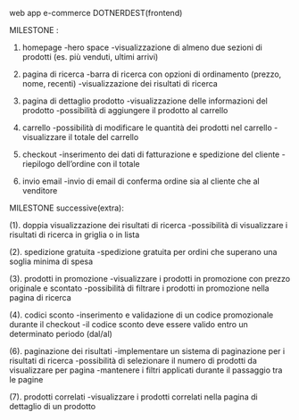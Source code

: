 web app e-commerce DOTNERDEST(frontend)

MILESTONE :

1. homepage
   -hero space
   -visualizzazione di almeno due sezioni di prodotti (es. più venduti, ultimi arrivi)

2. pagina di ricerca
   -barra di ricerca con opzioni di ordinamento (prezzo, nome, recenti)
   -visualizzazione dei risultati di ricerca

3. pagina di dettaglio prodotto
   -visualizzazione delle informazioni del prodotto
   -possibilità di aggiungere il prodotto al carrello

4. carrello
   -possibilità di modificare le quantità dei prodotti nel carrello
   -visualizzare il totale del carrello

5. checkout
   -inserimento dei dati di fatturazione e spedizione del cliente
   -riepilogo dell’ordine con il totale
6. invio email
   -invio di email di conferma ordine sia al cliente che al venditore

MILESTONE successive(extra):

(1). doppia visualizzazione dei risultati di ricerca
-possibilità di visualizzare i risultati di ricerca in griglia o in lista

(2). spedizione gratuita
-spedizione gratuita per ordini che superano una soglia minima di spesa

(3). prodotti in promozione
-visualizzare i prodotti in promozione con prezzo originale e scontato
-possibilità di filtrare i prodotti in promozione nella pagina di ricerca

(4). codici sconto
-inserimento e validazione di un codice promozionale durante il checkout
-il codice sconto deve essere valido entro un determinato periodo (dal/al)

(6). paginazione dei risultati
-implementare un sistema di paginazione per i risultati di ricerca
-possibilità di selezionare il numero di prodotti da visualizzare per pagina
-mantenere i filtri applicati durante il passaggio tra le pagine

(7). prodotti correlati
-visualizzare i prodotti correlati nella pagina di dettaglio di un prodotto
